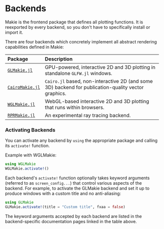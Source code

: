 # Backends

Makie is the frontend package that defines all plotting functions.
It is reexported by every backend, so you don't have to specifically install or import it.

There are four backends which concretely implement all abstract rendering capabilities defined in Makie:

| Package                                                        | Description                                                                           |
| :------------------------------------------------------------- | :------------------------------------------------------------------------------------ |
| [`GLMakie.jl`](/explanations/backends/glmakie/)       | GPU-powered, interactive 2D and 3D plotting in standalone `GLFW.jl` windows.          |
| [`CairoMakie.jl`](/explanations/backends/cairomakie/) | `Cairo.jl` based, non-interactive 2D (and some 3D) backend  for publication-quality vector graphics. |
| [`WGLMakie.jl`](/explanations/backends/wglmakie/)     | WebGL-based interactive 2D and 3D plotting that runs within browsers.                 |
| [`RPRMakie.jl`](/explanations/backends/rprmakie/)     | An experimental ray tracing backend.                 |

### Activating Backends

You can activate any backend by `using` the appropriate package and calling its `activate!` function.

Example with WGLMakie:

```julia
using WGLMakie
WGLMakie.activate!()
```

Each backend's `activate!` function optionally takes keyword arguments (referred to as `screen_config...`) that control various aspects of the backend.
For example, to activate the GLMakie backend and set it up to produce windows with a custom title and no anti-aliasing:

```julia
using GLMakie
GLMakie.activate!(title = "Custom title", fxaa = false)
```

The keyword arguments accepted by each backend are listed in the backend-specific documentation pages linked in the table above.